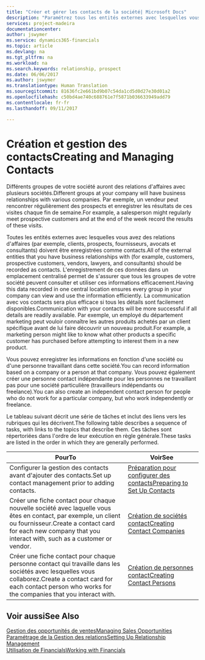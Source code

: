 ```yaml
---
title: "Créer et gérer les contacts de la société| Microsoft Docs"
description: "Paramétrez tous les entités externes avec lesquelles vous avez une relation d'affaires (par exemple les prospects, les clients, les fournisseurs, et les consultants) comme contacts."
services: project-madeira
documentationcenter: 
author: jswymer
ms.service: dynamics365-financials
ms.topic: article
ms.devlang: na
ms.tgt_pltfrm: na
ms.workload: na
ms.search.keywords: relationship, prospect
ms.date: 06/06/2017
ms.author: jswymer
ms.translationtype: Human Translation
ms.sourcegitcommit: 81636fc2e661bd9b07c54da1cd5d0d27e30d01a2
ms.openlocfilehash: c50bd4ae740c688761e7f5871b036633949add79
ms.contentlocale: fr-fr
ms.lasthandoff: 09/11/2017

---
```

# <a name="creating-and-managing-contacts"></a><span data-ttu-id="b3225-103">Création et gestion des contacts</span><span class="sxs-lookup"><span data-stu-id="b3225-103">Creating and Managing Contacts</span></span>
<span data-ttu-id="b3225-104">Différents groupes de votre société auront des relations d'affaires avec plusieurs sociétés.</span><span class="sxs-lookup"><span data-stu-id="b3225-104">Different groups at your company will have business relationships with various companies.</span></span> <span data-ttu-id="b3225-105">Par exemple, un vendeur peut rencontrer régulièrement des prospects et enregistrer les résultats de ces visites chaque fin de semaine.</span><span class="sxs-lookup"><span data-stu-id="b3225-105">For example, a salesperson might regularly meet prospective customers and at the end of the week record the results of these visits.</span></span>

<span data-ttu-id="b3225-106">Toutes les entités externes avec lesquelles vous avez des relations d'affaires (par exemple, clients, prospects, fournisseurs, avocats et consultants) doivent être enregistrées comme contacts.</span><span class="sxs-lookup"><span data-stu-id="b3225-106">All of the external entities that you have business relationships with (for example, customers, prospective customers, vendors, lawyers, and consultants) should be recorded as contacts.</span></span> <span data-ttu-id="b3225-107">L'enregistrement de ces données dans un emplacement centralisé permet de s'assurer que tous les groupes de votre société peuvent consulter et utiliser ces informations efficacement.</span><span class="sxs-lookup"><span data-stu-id="b3225-107">Having this data recorded in one central location ensures every group in your company can view and use the information efficiently.</span></span> <span data-ttu-id="b3225-108">La communication avec vos contacts sera plus efficace si tous les détails sont facilement disponibles.</span><span class="sxs-lookup"><span data-stu-id="b3225-108">Communication with your contacts will be more successful if all details are readily available.</span></span> <span data-ttu-id="b3225-109">Par exemple, un employé du département marketing peut vouloir connaître les autres produits achetés par un client spécifique avant de lui faire découvrir un nouveau produit.</span><span class="sxs-lookup"><span data-stu-id="b3225-109">For example, a marketing person might like to know what other products a specific customer has purchased before attempting to interest them in a new product.</span></span>

<span data-ttu-id="b3225-110">Vous pouvez enregistrer les informations en fonction d'une société ou d'une personne travaillant dans cette société.</span><span class="sxs-lookup"><span data-stu-id="b3225-110">You can record information based on a company or a person at that company.</span></span> <span data-ttu-id="b3225-111">Vous pouvez également créer une personne contact indépendante pour les personnes ne travaillant pas pour une société particulière (travailleurs indépendants ou freelance).</span><span class="sxs-lookup"><span data-stu-id="b3225-111">You can also create an independent contact person for people who do not work for a particular company, but who work independently or freelance.</span></span>

<span data-ttu-id="b3225-112">Le tableau suivant décrit une série de tâches et inclut des liens vers les rubriques qui les décrivent.</span><span class="sxs-lookup"><span data-stu-id="b3225-112">The following table describes a sequence of tasks, with links to the topics that describe them.</span></span> <span data-ttu-id="b3225-113">Ces tâches sont répertoriées dans l'ordre de leur exécution en règle générale.</span><span class="sxs-lookup"><span data-stu-id="b3225-113">These tasks are listed in the order in which they are generally performed.</span></span>

| <span data-ttu-id="b3225-114">Pour</span><span class="sxs-lookup"><span data-stu-id="b3225-114">To</span></span> | <span data-ttu-id="b3225-115">Voir</span><span class="sxs-lookup"><span data-stu-id="b3225-115">See</span></span> |
| --- | --- |
| <span data-ttu-id="b3225-116">Configurer la gestion des contacts avant d'ajouter des contacts.</span><span class="sxs-lookup"><span data-stu-id="b3225-116">Set up contact management prior to adding contacts.</span></span> |[<span data-ttu-id="b3225-117">Préparation pour configurer des contacts</span><span class="sxs-lookup"><span data-stu-id="b3225-117">Preparing to Set Up Contacts</span></span>](marketing-setup-contacts.md) |
| <span data-ttu-id="b3225-118">Créer une fiche contact pour chaque nouvelle société avec laquelle vous êtes en contact, par exemple, un client ou fournisseur.</span><span class="sxs-lookup"><span data-stu-id="b3225-118">Create a contact card for each new company that you interact with, such as a customer or vendor.</span></span> |[<span data-ttu-id="b3225-119">Création de sociétés contact</span><span class="sxs-lookup"><span data-stu-id="b3225-119">Creating Contact Companies</span></span>](marketing-create-contact-companies.md) |
| <span data-ttu-id="b3225-120">Créer une fiche contact pour chaque personne contact qui travaille dans les sociétés avec lesquelles vous collaborez.</span><span class="sxs-lookup"><span data-stu-id="b3225-120">Create a contact card for each contact person who works for the companies that you interact with.</span></span> |[<span data-ttu-id="b3225-121">Création de personnes contact</span><span class="sxs-lookup"><span data-stu-id="b3225-121">Creating Contact Persons</span></span>](marketing-create-contact-persons.md) |

## <a name="see-also"></a><span data-ttu-id="b3225-122">Voir aussi</span><span class="sxs-lookup"><span data-stu-id="b3225-122">See Also</span></span>
[<span data-ttu-id="b3225-123">Gestion des opportunités de ventes</span><span class="sxs-lookup"><span data-stu-id="b3225-123">Managing Sales Opportunities</span></span>](marketing-manage-sales-opportunities.md)  
[<span data-ttu-id="b3225-124">Paramétrage de la Gestion des relations</span><span class="sxs-lookup"><span data-stu-id="b3225-124">Setting Up Relationship Management</span></span>](marketing-setup-marketing.md)  
[<span data-ttu-id="b3225-125">Utilisation de Financials</span><span class="sxs-lookup"><span data-stu-id="b3225-125">Working with Financials</span></span>](ui-work-product.md)  

